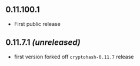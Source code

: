 ## 0.11.100.1

 - First public release

## 0.11.7.1 *(unreleased)*

 - first version forked off `cryptohash-0.11.7` release
